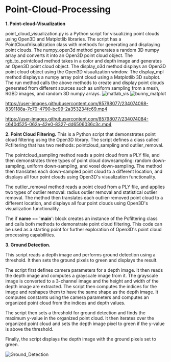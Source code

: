 # Point-Cloud-Processing

**1. Point-cloud-Visualization**

point_cloud_visualization.py is a Python script for visualizing point clouds using Open3D and Matplotlib libraries. The script has a PointCloudVisualization class with methods for generating and displaying point clouds. The numpy_open3d method generates a random 3D numpy array and converts it into an Open3D point cloud object. The rgb_to_pointcloud method takes in a color and depth image and generates an Open3D point cloud object. The display_o3d method displays an Open3D point cloud object using the Open3D visualization window. The display_mpl method displays a numpy array point cloud using a Matplotlib 3D subplot. The run method calls the above methods to create and display point clouds generated from different sources such as uniform sampling from a mesh, RGBD images, and random 3D numpy arrays.
![matlab_vis](https://user-images.githubusercontent.com/85798077/234074025-d48b5a83-99d5-489e-b5dd-b39458b7f032.png)
![bunny_matplot](https://user-images.githubusercontent.com/85798077/234074057-093feca4-f26a-472b-9fa3-5d261243bdd0.png)


https://user-images.githubusercontent.com/85798077/234074068-8391188a-7c70-4790-bc99-2a353234fc69.mp4



https://user-images.githubusercontent.com/85798077/234074084-c640d525-062a-42e0-8327-dd6506036c3c.mp4

**2. Point Cloud Filtering.**
This is a Python script that demonstrates point cloud filtering using the Open3D library. The script defines a class called Pcfiltering that has two methods: pointcloud_sampling and outlier_removal.

The pointcloud_sampling method reads a point cloud from a PLY file, and then demonstrates three types of point cloud downsampling: random down-sampling, uniform down-sampling, and voxel down-sampling. The method then translates each down-sampled point cloud to a different location, and displays all four point clouds using Open3D's visualization functionality.

The outlier_removal method reads a point cloud from a PLY file, and applies two types of outlier removal: radius outlier removal and statistical outlier removal. The method then translates each outlier-removed point cloud to a different location, and displays all four point clouds using Open3D's visualization functionality.

The if __name__ == '__main__': block creates an instance of the Pcfiltering class and calls both methods to demonstrate point cloud filtering. This code can be used as a starting point for further exploration of Open3D's point cloud processing capabilities.



**3. Ground Detection.**


This script reads a depth image and performs ground detection using a threshold. It then sets the ground pixels to green and displays the result.

The script first defines camera parameters for a depth image. It then reads the depth image and computes a grayscale image from it. The grayscale image is converted to a 3-channel image and the height and width of the depth image are extracted. The script then computes the indices for the image and reshapes them to have the same shape as the depth image. It computes constants using the camera parameters and computes an organized point cloud from the indices and depth values.

The script then sets a threshold for ground detection and finds the maximum y-value in the organized point cloud. It then iterates over the organized point cloud and sets the depth image pixel to green if the y-value is above the threshold.

Finally, the script displays the depth image with the ground pixels set to green.


![Ground_Detection](https://user-images.githubusercontent.com/85798077/234078206-755ecb78-4828-47a0-9a3e-0a3b9e26f39b.png)


